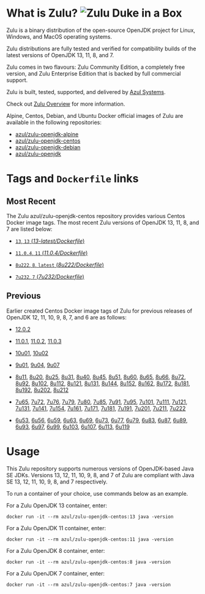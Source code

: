 What is Zulu? ![Zulu Duke in a Box][1]
======================================

Zulu is a binary distribution of the open-source OpenJDK project for Linux, Windows, and MacOS operating systems.

Zulu distributions are fully tested and verified for compatibility builds of the latest versions of OpenJDK 13, 11, 8, and 7.

Zulu comes in two flavours: Zulu Community Edition, a completely free version, and Zulu Enterprise Edition that is backed by full commercial support.

Zulu is built, tested, supported, and delivered by [Azul Systems][2].

Check out [Zulu Overview][3] for more information.

Alpine, Centos, Debian, and Ubuntu Docker official images of Zulu are available in the following repositories:

  * [azul/zulu-openjdk-alpine][4]
  * [azul/zulu-openjdk-centos][5]
  * [azul/zulu-openjdk-debian][6]
  * [azul/zulu-openjdk][7]

Tags and `Dockerfile` links
===========================

Most Recent
-----------

The Zulu azul/zulu-openjdk-centos repository provides various Centos Docker image tags. The most recent Zulu versions of OpenJDK 13, 11, 8, and 7 are listed below:

 * [`13`, `13` (*13-latest/Dockerfile*)][84]

 * [`11.0.4`, `11` (*11.0.4/Dockerfile*)][80]

 * [`8u222`, `8`, `latest` (*8u222/Dockerfile*)][50]

 * [`7u232`, `7` (*7u232/Dockerfile*)][28]

Previous
--------

Earlier created Centos Docker image tags of Zulu for previous releases of OpenJDK 12, 11, 10, 9, 8, 7, and 6 are as follows:

* [12.0.2][85]

* [11.0.1][81], [11.0.2][82], [11.0.3][83]

* [10u01][78], [10u02][79]

* [9u01][75], [9u04][76], [9u07][77]

* [8u11][51], [8u20][52], [8u25][53], [8u31][54], [8u40][55], [8u45][56], [8u51][57], [8u60][58], [8u65][59], [8u66][60], [8u72][61], [8u92][62], [8u102][63], [8u112][64], [8u121][65], [8u131][66], [8u144][67], [8u152][68], [8u162][69], [8u172][70], [8u181][71], [8u192][72], [8u202][73], [8u212][74]

* [7u65][29], [7u72][30], [7u76][31], [7u79][32], [7u80][33], [7u85][34], [7u91][35], [7u95][36], [7u101][37], [7u111][38], [7u121][39], [7u131][40], [7u141][41], [7u154][42], [7u161][43], [7u171][44], [7u181][45], [7u191][46], [7u201][47], [7u211][48], [7u222][49]

* [6u53][10], [6u56][11], [6u59][12], [6u63][13], [6u69][14], [6u73][15], [6u77][16], [6u79][17], [6u83][18], [6u87][19], [6u89][20], [6u93][21], [6u97][22], [6u99][23], [6u103][24], [6u107][25], [6u113][26], [6u119][27]

Usage
=====

This Zulu repository supports numerous versions of OpenJDK-based Java SE JDKs. Versions 13, 12, 11, 10, 9, 8, and 7 of Zulu are compliant with Java SE 13, 12, 11, 10, 9, 8, and 7 respectively.

To run a container of your choice, use commands below as an example.

For a Zulu OpenJDK 13 container, enter:

    docker run -it --rm azul/zulu-openjdk-centos:13 java -version

For a Zulu OpenJDK 11 container, enter:

    docker run -it --rm azul/zulu-openjdk-centos:11 java -version

For a Zulu OpenJDK 8 container, enter:

    docker run -it --rm azul/zulu-openjdk-centos:8 java -version

For a Zulu OpenJDK 7 container, enter:

    docker run -it --rm azul/zulu-openjdk-centos:7 java -version

  [1]: https://www.azul.com/files/ZuluDocker60.gif
  [2]: http://www.azul.com/zulu
  [3]: https://www.azul.com/products/zulu-enterprise
  [4]: https://hub.docker.com/r/azul/zulu-openjdk-alpine
  [5]: https://hub.docker.com/r/azul/zulu-openjdk-centos
  [6]: https://hub.docker.com/r/azul/zulu-openjdk-debian
  [7]: https://hub.docker.com/r/azul/zulu-openjdk

  [10]: https://github.com/zulu-openjdk/zulu-openjdk/blob/master/centos/6u53-6.5.0.2/Dockerfile
  [11]: https://github.com/zulu-openjdk/zulu-openjdk/blob/master/centos/6u56-6.6.0.1/Dockerfile
  [12]: https://github.com/zulu-openjdk/zulu-openjdk/blob/master/centos/6u59-6.7.0.2/Dockerfile
  [13]: https://github.com/zulu-openjdk/zulu-openjdk/blob/master/centos/6u63-6.8.0.1/Dockerfile
  [14]: https://github.com/zulu-openjdk/zulu-openjdk/blob/master/centos/6u69-6.9.0.3/Dockerfile
  [15]: https://github.com/zulu-openjdk/zulu-openjdk/blob/master/centos/6u73-6.10.0.3/Dockerfile
  [16]: https://github.com/zulu-openjdk/zulu-openjdk/blob/master/centos/6u77-6.11.0.2/Dockerfile
  [17]: https://github.com/zulu-openjdk/zulu-openjdk/blob/master/centos/6u79-6.12.0.2/Dockerfile
  [18]: https://github.com/zulu-openjdk/zulu-openjdk/blob/master/centos/6u83-6.13.0.7/Dockerfile
  [19]: https://github.com/zulu-openjdk/zulu-openjdk/blob/master/centos/6u87-6.14.0.1/Dockerfile
  [20]: https://github.com/zulu-openjdk/zulu-openjdk/blob/master/centos/6u89-6.15.0.1/Dockerfile
  [21]: https://github.com/zulu-openjdk/zulu-openjdk/blob/master/centos/6u93-6.16.0.1/Dockerfile
  [22]: https://github.com/zulu-openjdk/zulu-openjdk/blob/master/centos/6u97-6.17.0.1/Dockerfile
  [23]: https://github.com/zulu-openjdk/zulu-openjdk/blob/master/centos/6u99-6.18.0.3/Dockerfile
  [24]: https://github.com/zulu-openjdk/zulu-openjdk/blob/master/centos/6u103-6.19.0.1/Dockerfile
  [25]: https://github.com/zulu-openjdk/zulu-openjdk/blob/master/centos/6u107-6.20.0.1/Dockerfile
  [26]: https://github.com/zulu-openjdk/zulu-openjdk/blob/master/centos/6u113-6.21.0.3/Dockerfile
  [27]: https://github.com/zulu-openjdk/zulu-openjdk/blob/master/centos/6u119-6.22.0.3/Dockerfile
  [28]: https://github.com/zulu-openjdk/zulu-openjdk/blob/master/centos/7u232-7.31.0.5/Dockerfile
  [29]: https://github.com/zulu-openjdk/zulu-openjdk/blob/master/centos/7u65-7.6.0.1/Dockerfile
  [30]: https://github.com/zulu-openjdk/zulu-openjdk/blob/master/centos/7u72-7.7.0.1/Dockerfile
  [31]: https://github.com/zulu-openjdk/zulu-openjdk/blob/master/centos/7u76-7.8.0.3/Dockerfile
  [32]: https://github.com/zulu-openjdk/zulu-openjdk/blob/master/centos/7u79-7.9.0.2/Dockerfile
  [33]: https://github.com/zulu-openjdk/zulu-openjdk/blob/master/centos/7u80-7.10.0.1/Dockerfile
  [34]: https://github.com/zulu-openjdk/zulu-openjdk/blob/master/centos/7u85-7.11.0.3/Dockerfile
  [35]: https://github.com/zulu-openjdk/zulu-openjdk/blob/master/centos/7u91-7.12.0.3/Dockerfile
  [36]: https://github.com/zulu-openjdk/zulu-openjdk/blob/master/centos/7u95-7.13.0.1/Dockerfile
  [37]: https://github.com/zulu-openjdk/zulu-openjdk/blob/master/centos/7u101-7.14.0.5/Dockerfile
  [38]: https://github.com/zulu-openjdk/zulu-openjdk/blob/master/centos/7u111-7.15.0.5/Dockerfile
  [39]: https://github.com/zulu-openjdk/zulu-openjdk/blob/master/centos/7u121-7.16.0.1/Dockerfile
  [40]: https://github.com/zulu-openjdk/zulu-openjdk/blob/master/centos/7u131-7.17.0.5/Dockerfile
  [41]: https://github.com/zulu-openjdk/zulu-openjdk/blob/master/centos/7u141-7.18.0.3/Dockerfile
  [42]: https://github.com/zulu-openjdk/zulu-openjdk/blob/master/centos/7u154-7.20.0.3/Dockerfile
  [43]: https://github.com/zulu-openjdk/zulu-openjdk/blob/master/centos/7u161-7.21.0.3/Dockerfile
  [44]: https://github.com/zulu-openjdk/zulu-openjdk/blob/master/centos/7u171-7.22.0.3/Dockerfile
  [45]: https://github.com/zulu-openjdk/zulu-openjdk/blob/master/centos/7u181-7.23.0.1/Dockerfile
  [46]: https://github.com/zulu-openjdk/zulu-openjdk/blob/master/centos/7u191-7.24.0.1/Dockerfile
  [47]: https://github.com/zulu-openjdk/zulu-openjdk/blob/master/centos/7u201-7.25.0.5/Dockerfile
  [48]: https://github.com/zulu-openjdk/zulu-openjdk/blob/master/centos/7u211-7.27.0.1/Dockerfile
  [49]: https://github.com/zulu-openjdk/zulu-openjdk/blob/master/centos/7u222-7.29.0.5/Dockerfile
  [50]: https://github.com/zulu-openjdk/zulu-openjdk/blob/master/centos/8u222-8.40.0.25/Dockerfile
  [51]: https://github.com/zulu-openjdk/zulu-openjdk/blob/master/centos/8u11-8.2.0.1/Dockerfile
  [52]: https://github.com/zulu-openjdk/zulu-openjdk/blob/master/centos/8u20-8.3.0.1/Dockerfile
  [53]: https://github.com/zulu-openjdk/zulu-openjdk/blob/master/centos/8u25-8.4.0.1/Dockerfile
  [54]: https://github.com/zulu-openjdk/zulu-openjdk/blob/master/centos/8u31-8.5.0.1/Dockerfile
  [55]: https://github.com/zulu-openjdk/zulu-openjdk/blob/master/centos/8u40-8.6.0.1/Dockerfile
  [56]: https://github.com/zulu-openjdk/zulu-openjdk/blob/master/centos/8u45-8.7.0.5/Dockerfile
  [57]: https://github.com/zulu-openjdk/zulu-openjdk/blob/master/centos/8u51-8.8.0.3/Dockerfile
  [58]: https://github.com/zulu-openjdk/zulu-openjdk/blob/master/centos/8u60-8.9.0.4/Dockerfile
  [59]: https://github.com/zulu-openjdk/zulu-openjdk/blob/master/centos/8u65-8.10.0.1/Dockerfile
  [60]: https://github.com/zulu-openjdk/zulu-openjdk/blob/master/centos/8u66-8.11.0.1/Dockerfile
  [61]: https://github.com/zulu-openjdk/zulu-openjdk/blob/master/centos/8u72-8.13.0.5/Dockerfile
  [62]: https://github.com/zulu-openjdk/zulu-openjdk/blob/master/centos/8u92-8.15.0.1/Dockerfile
  [63]: https://github.com/zulu-openjdk/zulu-openjdk/blob/master/centos/8u102-8.17.0.7/Dockerfile
  [64]: https://github.com/zulu-openjdk/zulu-openjdk/blob/master/centos/8u112-8.19.0.1/Dockerfile
  [65]: https://github.com/zulu-openjdk/zulu-openjdk/blob/master/centos/8u121-8.20.0.5/Dockerfile
  [66]: https://github.com/zulu-openjdk/zulu-openjdk/blob/master/centos/8u131-8.21.0.1/Dockerfile
  [67]: https://github.com/zulu-openjdk/zulu-openjdk/blob/master/centos/8u144-8.23.0.3/Dockerfile
  [68]: https://github.com/zulu-openjdk/zulu-openjdk/blob/master/centos/8u152-8.25.0.1/Dockerfile
  [69]: https://github.com/zulu-openjdk/zulu-openjdk/blob/master/centos/8u162-8.27.0.7/Dockerfile
  [70]: https://github.com/zulu-openjdk/zulu-openjdk/blob/master/centos/8u172-8.30.0.1/Dockerfile
  [71]: https://github.com/zulu-openjdk/zulu-openjdk/blob/master/centos/8u181-8.31.0.1/Dockerfile
  [72]: https://github.com/zulu-openjdk/zulu-openjdk/blob/master/centos/8u192-8.33.0.1/Dockerfile
  [73]: https://github.com/zulu-openjdk/zulu-openjdk/blob/master/centos/8u202-8.36.0.1/Dockerfile
  [74]: https://github.com/zulu-openjdk/zulu-openjdk/blob/master/centos/8u212-8.38.0.13/Dockerfile
  [75]: https://github.com/zulu-openjdk/zulu-openjdk/blob/master/centos/9u01-9.0.1.3/Dockerfile
  [76]: https://github.com/zulu-openjdk/zulu-openjdk/blob/master/centos/9u04-9.0.4.1/Dockerfile
  [77]: https://github.com/zulu-openjdk/zulu-openjdk/blob/master/centos/9u07-9.0.7.1/Dockerfile
  [78]: https://github.com/zulu-openjdk/zulu-openjdk/blob/master/centos/10u01-10.2/Dockerfile
  [79]: https://github.com/zulu-openjdk/zulu-openjdk/blob/master/centos/10u02-10.3/Dockerfile
  [80]: https://github.com/zulu-openjdk/zulu-openjdk/blob/master/centos/11.0.4-11.33/Dockerfile
  [81]: https://github.com/zulu-openjdk/zulu-openjdk/blob/master/centos/11.0.1-11.2/Dockerfile
  [82]: https://github.com/zulu-openjdk/zulu-openjdk/blob/master/centos/11.0.2-11.29/Dockerfile
  [83]: https://github.com/zulu-openjdk/zulu-openjdk/blob/master/centos/11.0.3-11.31/Dockerfile
  [84]: https://github.com/zulu-openjdk/zulu-openjdk/blob/master/centos/13-latest/Dockerfile
  [85]: https://github.com/zulu-openjdk/zulu-openjdk/blob/master/centos/12.0.2-12.3/Dockerfile
